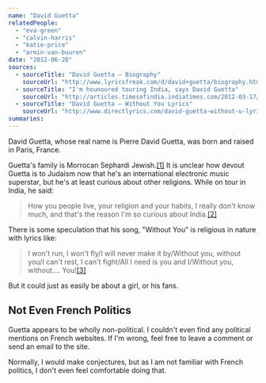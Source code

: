 ```yaml
---
name: "David Guetta"
relatedPeople:
  - "eva-green"
  - "calvin-harris"
  - "katie-price"
  - "armin-van-buuren"
date: "2012-06-20"
sources:
  - sourceTitle: "David Guetta – Biography"
    sourceUrl: "http://www.lyricsfreak.com/d/david+guetta/biography.html"
  - sourceTitle: "I'm hounoured touring India, says David Guetta"
    sourceUrl: "http://articles.timesofindia.indiatimes.com/2012-03-17/news-and-interviews/31204441_1_indian-fans-dj-huge-fan"
  - sourceTitle: "David Guetta – Without You Lyrics"
    sourceUrl: "http://www.directlyrics.com/david-guetta-without-u-lyrics.html"
summaries:
---
```


David Guetta, whose real name is Pierre David Guetta, was born and raised in Paris, France.

Guetta's family is Morrocan Sephardi Jewish.<a class="source-citation" href="#http%3A%2F%2Fwww.lyricsfreak.com%2Fd%2Fdavid%2Bguetta%2Fbiography.html" title="David Guetta – Biography">[1]</a> It is unclear how devout Guetta is to Judaism now that he's an international electronic music superstar, but he's at least curious about other religions. While on tour in India, he said:

>How you people live, your religion and your habits, I really don't know much, and that's the reason I'm so curious about India.<a class="source-citation" href="#http%3A%2F%2Farticles.timesofindia.indiatimes.com%2F2012-03-17%2Fnews-and-interviews%2F31204441_1_indian-fans-dj-huge-fan" title="I&apos;m hounoured touring India, says David Guetta">[2]</a>

There is some speculation that his song, "Without You" is religious in nature with lyrics like:

>I won't run, I won't fly/I will never make it by/Without you, without you/I can't rest, I can't fight/All I need is you and I/Without you, without…. You!<a class="source-citation" href="#http%3A%2F%2Fwww.directlyrics.com%2Fdavid-guetta-without-u-lyrics.html" title="David Guetta – Without You Lyrics">[3]</a>

But it could just as easily be about a girl, or his fans.


## Not Even French Politics

Guetta appears to be wholly non-political. I couldn't even find any political mentions on French websites. If I'm wrong, feel free to leave a comment or send an email to the site.

Normally, I would make conjectures, but as I am not familiar with French politics, I don't even feel comfortable doing that.